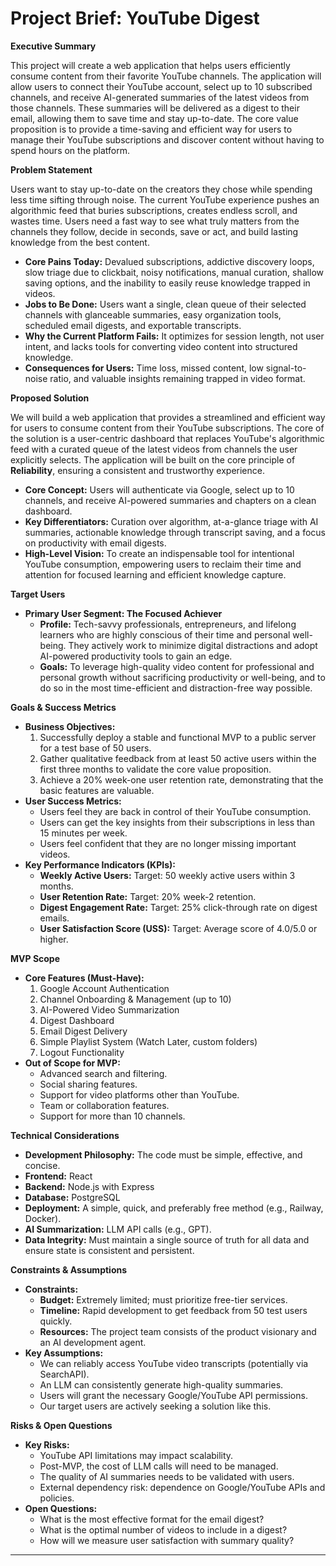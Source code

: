 # **Project Brief: YouTube Digest**

**Executive Summary**

This project will create a web application that helps users efficiently consume content from their favorite YouTube channels. The application will allow users to connect their YouTube account, select up to 10 subscribed channels, and receive AI-generated summaries of the latest videos from those channels. These summaries will be delivered as a digest to their email, allowing them to save time and stay up-to-date. The core value proposition is to provide a time-saving and efficient way for users to manage their YouTube subscriptions and discover content without having to spend hours on the platform.

**Problem Statement**

Users want to stay up-to-date on the creators they chose while spending less time sifting through noise. The current YouTube experience pushes an algorithmic feed that buries subscriptions, creates endless scroll, and wastes time. Users need a fast way to see what truly matters from the channels they follow, decide in seconds, save or act, and build lasting knowledge from the best content.

*   **Core Pains Today:** Devalued subscriptions, addictive discovery loops, slow triage due to clickbait, noisy notifications, manual curation, shallow saving options, and the inability to easily reuse knowledge trapped in videos.
*   **Jobs to Be Done:** Users want a single, clean queue of their selected channels with glanceable summaries, easy organization tools, scheduled email digests, and exportable transcripts.
*   **Why the Current Platform Fails:** It optimizes for session length, not user intent, and lacks tools for converting video content into structured knowledge.
*   **Consequences for Users:** Time loss, missed content, low signal-to-noise ratio, and valuable insights remaining trapped in video format.

**Proposed Solution**

We will build a web application that provides a streamlined and efficient way for users to consume content from their YouTube subscriptions. The core of the solution is a user-centric dashboard that replaces YouTube's algorithmic feed with a curated queue of the latest videos from channels the user explicitly selects. The application will be built on the core principle of **Reliability**, ensuring a consistent and trustworthy experience.

*   **Core Concept:** Users will authenticate via Google, select up to 10 channels, and receive AI-powered summaries and chapters on a clean dashboard.
*   **Key Differentiators:** Curation over algorithm, at-a-glance triage with AI summaries, actionable knowledge through transcript saving, and a focus on productivity with email digests.
*   **High-Level Vision:** To create an indispensable tool for intentional YouTube consumption, empowering users to reclaim their time and attention for focused learning and efficient knowledge capture.

**Target Users**

*   **Primary User Segment: The Focused Achiever**
    *   **Profile:** Tech-savvy professionals, entrepreneurs, and lifelong learners who are highly conscious of their time and personal well-being. They actively work to minimize digital distractions and adopt AI-powered productivity tools to gain an edge.
    *   **Goals:** To leverage high-quality video content for professional and personal growth without sacrificing productivity or well-being, and to do so in the most time-efficient and distraction-free way possible.

**Goals & Success Metrics**

*   **Business Objectives:**
    1.  Successfully deploy a stable and functional MVP to a public server for a test base of 50 users.
    2.  Gather qualitative feedback from at least 50 active users within the first three months to validate the core value proposition.
    3.  Achieve a 20% week-one user retention rate, demonstrating that the basic features are valuable.
*   **User Success Metrics:**
    *   Users feel they are back in control of their YouTube consumption.
    *   Users can get the key insights from their subscriptions in less than 15 minutes per week.
    *   Users feel confident that they are no longer missing important videos.
*   **Key Performance Indicators (KPIs):**
    *   **Weekly Active Users:** Target: 50 weekly active users within 3 months.
    *   **User Retention Rate:** Target: 20% week-2 retention.
    *   **Digest Engagement Rate:** Target: 25% click-through rate on digest emails.
    *   **User Satisfaction Score (USS):** Target: Average score of 4.0/5.0 or higher.

**MVP Scope**

*   **Core Features (Must-Have):**
    1.  Google Account Authentication
    2.  Channel Onboarding & Management (up to 10)
    3.  AI-Powered Video Summarization
    4.  Digest Dashboard
    5.  Email Digest Delivery
    6.  Simple Playlist System (Watch Later, custom folders)
    7.  Logout Functionality
*   **Out of Scope for MVP:**
    *   Advanced search and filtering.
    *   Social sharing features.
    *   Support for video platforms other than YouTube.
    *   Team or collaboration features.
    *   Support for more than 10 channels.

**Technical Considerations**

*   **Development Philosophy:** The code must be simple, effective, and concise.
*   **Frontend:** React
*   **Backend:** Node.js with Express
*   **Database:** PostgreSQL
*   **Deployment:** A simple, quick, and preferably free method (e.g., Railway, Docker).
*   **AI Summarization:** LLM API calls (e.g., GPT).
*   **Data Integrity:** Must maintain a single source of truth for all data and ensure state is consistent and persistent.

**Constraints & Assumptions**

*   **Constraints:**
    *   **Budget:** Extremely limited; must prioritize free-tier services.
    *   **Timeline:** Rapid development to get feedback from 50 test users quickly.
    *   **Resources:** The project team consists of the product visionary and an AI development agent.
*   **Key Assumptions:**
    *   We can reliably access YouTube video transcripts (potentially via SearchAPI).
    *   An LLM can consistently generate high-quality summaries.
    *   Users will grant the necessary Google/YouTube API permissions.
    *   Our target users are actively seeking a solution like this.

**Risks & Open Questions**

*   **Key Risks:**
    *   YouTube API limitations may impact scalability.
    *   Post-MVP, the cost of LLM calls will need to be managed.
    *   The quality of AI summaries needs to be validated with users.
    *   External dependency risk: dependence on Google/YouTube APIs and policies.
*   **Open Questions:**
    *   What is the most effective format for the email digest?
    *   What is the optimal number of videos to include in a digest?
    *   How will we measure user satisfaction with summary quality?

---
